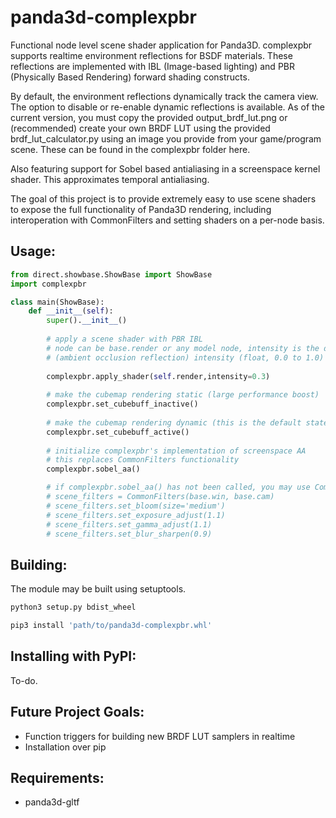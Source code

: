 # panda3d-complexpbr
Functional node level scene shader application for Panda3D. complexpbr supports realtime environment reflections for BSDF materials. These reflections are implemented with IBL (Image-based lighting) and PBR (Physically Based Rendering) forward shading constructs. 

By default, the environment reflections dynamically track the camera view. The option to disable or re-enable dynamic reflections is available. As of the current version, you must copy the provided output_brdf_lut.png or (recommended) create your own BRDF LUT using the provided brdf_lut_calculator.py using an image you provide from your game/program scene. These can be found in the complexpbr folder here.

Also featuring support for Sobel based antialiasing in a screenspace kernel shader. This approximates temporal antialiasing.

The goal of this project is to provide extremely easy to use scene shaders to expose the full functionality of Panda3D rendering, including interoperation with CommonFilters and setting shaders on a per-node basis.

## Usage:
```python
from direct.showbase.ShowBase import ShowBase
import complexpbr

class main(ShowBase):
    def __init__(self):
        super().__init__()
         
        # apply a scene shader with PBR IBL
        # node can be base.render or any model node, intensity is the desired AO
		# (ambient occlusion reflection) intensity (float, 0.0 to 1.0)
        
        complexpbr.apply_shader(self.render,intensity=0.3)
        
        # make the cubemap rendering static (large performance boost)
        complexpbr.set_cubebuff_inactive()
        
        # make the cubemap rendering dynamic (this is the default state)
        complexpbr.set_cubebuff_active()
        
        # initialize complexpbr's implementation of screenspace AA
        # this replaces CommonFilters functionality
        complexpbr.sobel_aa()

        # if complexpbr.sobel_aa() has not been called, you may use CommonFilters
        # scene_filters = CommonFilters(base.win, base.cam)
        # scene_filters.set_bloom(size='medium')
        # scene_filters.set_exposure_adjust(1.1)
        # scene_filters.set_gamma_adjust(1.1)
        # scene_filters.set_blur_sharpen(0.9)
```
## Building:

The module may be built using setuptools. 
```bash
python3 setup.py bdist_wheel
```
```bash
pip3 install 'path/to/panda3d-complexpbr.whl'
```
## Installing with PyPI:

To-do.

## Future Project Goals:
- Function triggers for building new BRDF LUT samplers in realtime
- Installation over pip

## Requirements:

- panda3d-gltf
